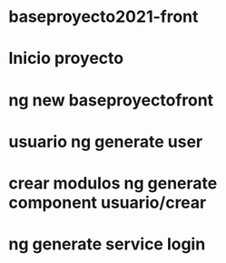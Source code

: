 # baseproyecto2021-front

# Inicio proyecto
# ng new baseproyectofront
# usuario ng generate user
# crear modulos ng generate component usuario/crear

# ng generate service login